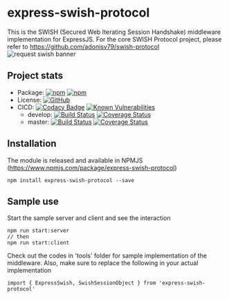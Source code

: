 # express-swish-protocol
This is the SWISH (Secured Web Iterating Session Handshake) middleware implementation for ExpressJS. For the core SWISH Protocol project, please refer to https://github.com/adonisv79/swish-protocol
![request swish banner](https://adonisv79.github.io/express-swish-protocol/images/banner.png)

## Project stats
* Package: [![npm](https://img.shields.io/npm/v/express-swish-protocol.svg)](https://www.npmjs.com/package/express-swish-protocol) [![npm](https://img.shields.io/npm/dm/express-swish-protocol.svg)](https://www.npmjs.com/package/express-swish-protocol)
* License: [![GitHub](https://img.shields.io/github/license/adonisv79/express-swish-protocol.svg)](https://github.com/adonisv79/express-swish-protocol/blob/master/LICENSE)
* CICD: [![Codacy Badge](https://app.codacy.com/project/badge/Grade/82a6fbafd28343a9886caf60bbda4dd7)](https://www.codacy.com/gh/adonisv79/express-swish-protocol/dashboard?utm_source=github.com&amp;utm_medium=referral&amp;utm_content=adonisv79/express-swish-protocol&amp;utm_campaign=Badge_Grade) [![Known Vulnerabilities](https://snyk.io/test/github/adonisv79/express-swish-protocol/badge.svg)](https://snyk.io/test/github/adonisv79/express-swish-protocol)
  * develop: [![Build Status](https://www.travis-ci.com/adonisv79/express-swish-protocol.svg?branch=develop)](https://www.travis-ci.com/adonisv79/express-swish-protocol) [![Coverage Status](https://coveralls.io/repos/github/adonisv79/express-swish-protocol/badge.svg?branch=develop)](https://coveralls.io/github/adonisv79/express-swish-protocol?branch=develop)
  * master: [![Build Status](https://www.travis-ci.com/adonisv79/express-swish-protocol.svg?branch=master)](https://www.travis-ci.com/adonisv79/express-swish-protocol) [![Coverage Status](https://coveralls.io/repos/github/adonisv79/express-swish-protocol/badge.svg?branch=master)](https://coveralls.io/github/adonisv79/express-swish-protocol?branch=master)


## Installation
The module is released and available in NPMJS (https://www.npmjs.com/package/express-swish-protocol) 
```
npm install express-swish-protocol --save
```
## Sample use
Start the sample server and client and see the interaction
```
npm run start:server
// then
npm run start:client
```

Check out the codes in 'tools' folder for sample implementation of the middleware. 
Also, make sure to replace the following in your actual implementation
```
import { ExpressSwish, SwishSessionObject } from 'express-swish-protocol'
```